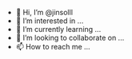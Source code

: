 - 👋 Hi, I’m @jinsolll
- 👀 I’m interested in ...
- 🌱 I’m currently learning ...
- 💞️ I’m looking to collaborate on ...
- 📫 How to reach me ...

<!---
jinsolll/jinsolll is a ✨ special ✨ repository because its `README.md` (this file) appears on your GitHub profile.
You can click the Preview link to take a look at your changes.
--->

